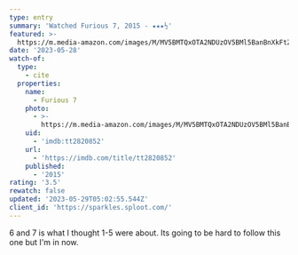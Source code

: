 ```yaml
---
type: entry
summary: 'Watched Furious 7, 2015 - ★★★½'
featured: >-
  https://m.media-amazon.com/images/M/MV5BMTQxOTA2NDUzOV5BMl5BanBnXkFtZTgwNzY2MTMxMzE@._V1_SX300.jpg
date: '2023-05-28'
watch-of:
  type:
    - cite
  properties:
    name:
      - Furious 7
    photo:
      - >-
        https://m.media-amazon.com/images/M/MV5BMTQxOTA2NDUzOV5BMl5BanBnXkFtZTgwNzY2MTMxMzE@._V1_SX300.jpg
    uid:
      - 'imdb:tt2820852'
    url:
      - 'https://imdb.com/title/tt2820852'
    published:
      - '2015'
rating: '3.5'
rewatch: false
updated: '2023-05-29T05:02:55.544Z'
client_id: 'https://sparkles.sploot.com/'
---
```

6 and 7 is what I thought 1-5 were about. Its going to be hard to follow this one but I'm in now.
